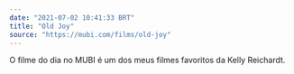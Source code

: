 ```yaml
---
date: "2021-07-02 10:41:33 BRT"
title: "Old Joy"
source: "https://mubi.com/films/old-joy"
---
```


O filme do dia no MUBI é um dos meus filmes favoritos da Kelly Reichardt.